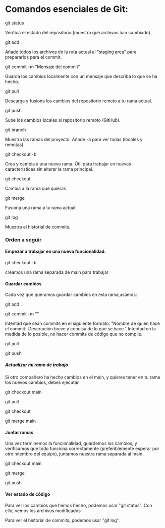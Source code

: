 # Comandos esenciales de Git:

git status

Verifica el estado del repositorio (muestra qué archivos han cambiado).

git add .

Añade todos los archivos de la ruta actual al "staging area" para prepararlos para el commit.

git commit -m "Mensaje del commit"

Guarda los cambios localmente con un mensaje que describa lo que se ha hecho.

git pull

Descarga y fusiona los cambios del repositorio remoto a tu rama actual.

git push

Sube los cambios locales al repositorio remoto (GitHub).

git branch

Muestra las ramas del proyecto. Añade -a para ver todas (locales y remotas).

git checkout -b <nombre-de-la-rama>

Crea y cambia a una nueva rama. Útil para trabajar en nuevas características sin alterar la rama principal.

git checkout <nombre-de-la-rama>

Cambia a la rama que quieras

git merge <nombre-de-la-rama>

Fusiona una rama a tu rama actual.

git log

Muestra el historial de commits.

### Orden a seguir

#### Empezar a trabajar en una nueva funcionalidad:

git checkout -b <nombre-funcionalidad>

creamos una rama separada de main para trabajar

#### Guardar cambios

Cada vez que queramos guardar cambios en esta rama,usamos:

git add .

git commit -m "<cambios-hechos>" 

Intentad que sean commits en el siguiente formato: "Nombre de quien hace el commit- Descripción breve y concisa de lo que se hace." Intentad en la medida de lo posible, no hacer commits de código que no compile.

git pull

git push

##### Actualizar mi rama de trabajo

Si otro compañero ha hecho cambios en el main, y quieres tener en tu rama los nuevos cambios, debes ejecutar

git checkout main

git pull

git checkout <nombre-funcionalidad>

git merge main

#### Juntar ramas

Una vez terminemos la funcionalidad, guardemos los cambios, y verificamos que todo funciona correctamente (preferiblemente esperar por otro miembro del equipo), juntamos nuestra rama separada al main.

git checkout main

git merge <nombre-funcionalidad>

git push

#### Ver estado de código

Para ver los cambios que hemos hecho, podemos usar "git status". Con ello, vemos los archivos modificados

Para ver el historial de commits, podemos usar "git log".